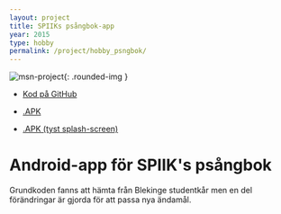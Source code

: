 ```yaml
---
layout: project
title: SPIIKs psångbok-app
year: 2015
type: hobby
permalink: /project/hobby_psngbok/
---
```


![msn-project](/files/images/spiik_app.png){: .rounded-img }

- [Kod på GitHub](//github.com/oskaremilsson/spiikpsangbok)

- [.APK](//dropbox.com/s/o229d0qvc6zolmm/spiiksanger.apk)

- [.APK (tyst splash-screen)](//dropbox.com/s/nt2v956f4pnirau/spiiksanger_silent.apk)

Android-app för SPIIK's psångbok
====
Grundkoden fanns att hämta från Blekinge studentkår men en del förändringar är gjorda för att passa nya ändamål.
